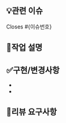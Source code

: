 ## 💡관련 이슈
<!-- 관련된 이슈를 연결해주세요 -->
Closes #{이슈번호}

## 💼작업 설명
<!-- 실제로 진행한 작업을 간략히 요약해주세요 -->

## ✅구현/변경사항
<!-- 코드에서 구현/변경된 내용을 자세히 적어주세요 -->
- 
-

## 📝리뷰 요구사항
<!-- 논의사항/리뷰가 필요한 사항을 적어주세요 -->